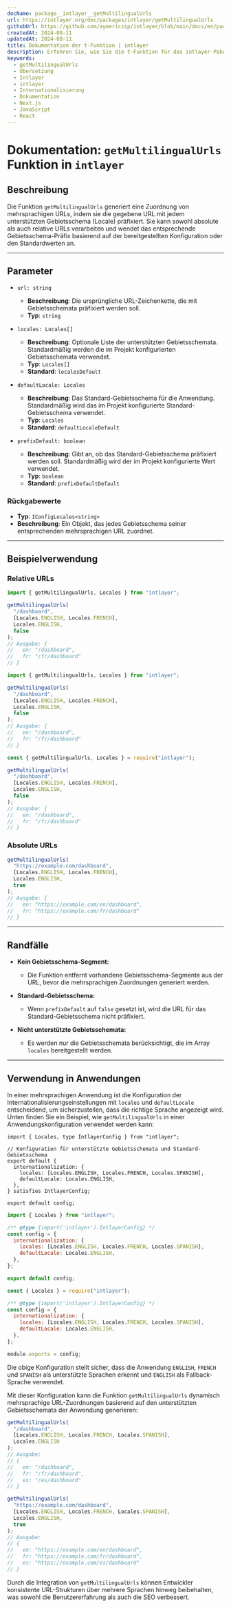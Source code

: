 ```yaml
---
docName: package__intlayer__getMultilingualUrls
url: https://intlayer.org/doc/packages/intlayer/getMultilingualUrls
githubUrl: https://github.com/aymericzip/intlayer/blob/main/docs/en/packages/intlayer/getMultilingualUrls.md
createdAt: 2024-08-11
updatedAt: 2024-08-11
title: Dokumentation der t-Funktion | intlayer
description: Erfahren Sie, wie Sie die t-Funktion für das intlayer-PakegetMultilingualUrls verwenden
keywords:
  - getMultilingualUrls
  - Übersetzung
  - Intlayer
  - intlayer
  - Internationalisierung
  - Dokumentation
  - Next.js
  - JavaScript
  - React
---
```


# Dokumentation: `getMultilingualUrls` Funktion in `intlayer`

## Beschreibung

Die Funktion `getMultilingualUrls` generiert eine Zuordnung von mehrsprachigen URLs, indem sie die gegebene URL mit jedem unterstützten Gebietsschema (Locale) präfixiert. Sie kann sowohl absolute als auch relative URLs verarbeiten und wendet das entsprechende Gebietsschema-Präfix basierend auf der bereitgestellten Konfiguration oder den Standardwerten an.

---

## Parameter

- `url: string`

  - **Beschreibung**: Die ursprüngliche URL-Zeichenkette, die mit Gebietsschemata präfixiert werden soll.
  - **Typ**: `string`

- `locales: Locales[]`

  - **Beschreibung**: Optionale Liste der unterstützten Gebietsschemata. Standardmäßig werden die im Projekt konfigurierten Gebietsschemata verwendet.
  - **Typ**: `Locales[]`
  - **Standard**: `localesDefault`

- `defaultLocale: Locales`

  - **Beschreibung**: Das Standard-Gebietsschema für die Anwendung. Standardmäßig wird das im Projekt konfigurierte Standard-Gebietsschema verwendet.
  - **Typ**: `Locales`
  - **Standard**: `defaultLocaleDefault`

- `prefixDefault: boolean`
  - **Beschreibung**: Gibt an, ob das Standard-Gebietsschema präfixiert werden soll. Standardmäßig wird der im Projekt konfigurierte Wert verwendet.
  - **Typ**: `boolean`
  - **Standard**: `prefixDefaultDefault`

### Rückgabewerte

- **Typ**: `IConfigLocales<string>`
- **Beschreibung**: Ein Objekt, das jedes Gebietsschema seiner entsprechenden mehrsprachigen URL zuordnet.

---

## Beispielverwendung

### Relative URLs

```typescript codeFormat="typescript"
import { getMultilingualUrls, Locales } from "intlayer";

getMultilingualUrls(
  "/dashboard",
  [Locales.ENGLISH, Locales.FRENCH],
  Locales.ENGLISH,
  false
);
// Ausgabe: {
//   en: "/dashboard",
//   fr: "/fr/dashboard"
// }
```

```javascript codeFormat="esm"
import { getMultilingualUrls, Locales } from "intlayer";

getMultilingualUrls(
  "/dashboard",
  [Locales.ENGLISH, Locales.FRENCH],
  Locales.ENGLISH,
  false
);
// Ausgabe: {
//   en: "/dashboard",
//   fr: "/fr/dashboard"
// }
```

```javascript codeFormat="commonjs"
const { getMultilingualUrls, Locales } = require("intlayer");

getMultilingualUrls(
  "/dashboard",
  [Locales.ENGLISH, Locales.FRENCH],
  Locales.ENGLISH,
  false
);
// Ausgabe: {
//   en: "/dashboard",
//   fr: "/fr/dashboard"
// }
```

### Absolute URLs

```typescript
getMultilingualUrls(
  "https://example.com/dashboard",
  [Locales.ENGLISH, Locales.FRENCH],
  Locales.ENGLISH,
  true
);
// Ausgabe: {
//   en: "https://example.com/en/dashboard",
//   fr: "https://example.com/fr/dashboard"
// }
```

---

## Randfälle

- **Kein Gebietsschema-Segment:**

  - Die Funktion entfernt vorhandene Gebietsschema-Segmente aus der URL, bevor die mehrsprachigen Zuordnungen generiert werden.

- **Standard-Gebietsschema:**

  - Wenn `prefixDefault` auf `false` gesetzt ist, wird die URL für das Standard-Gebietsschema nicht präfixiert.

- **Nicht unterstützte Gebietsschemata:**
  - Es werden nur die Gebietsschemata berücksichtigt, die im Array `locales` bereitgestellt werden.

---

## Verwendung in Anwendungen

In einer mehrsprachigen Anwendung ist die Konfiguration der Internationalisierungseinstellungen mit `locales` und `defaultLocale` entscheidend, um sicherzustellen, dass die richtige Sprache angezeigt wird. Unten finden Sie ein Beispiel, wie `getMultilingualUrls` in einer Anwendungskonfiguration verwendet werden kann:

```tsx codeFormat="typescript"
import { Locales, type IntlayerConfig } from "intlayer";

// Konfiguration für unterstützte Gebietsschemata und Standard-Gebietsschema
export default {
  internationalization: {
    locales: [Locales.ENGLISH, Locales.FRENCH, Locales.SPANISH],
    defaultLocale: Locales.ENGLISH,
  },
} satisfies IntlayerConfig;

export default config;
```

```javascript codeFormat="esm"
import { Locales } from "intlayer";

/** @type {import('intlayer').IntlayerConfig} */
const config = {
  internationalization: {
    locales: [Locales.ENGLISH, Locales.FRENCH, Locales.SPANISH],
    defaultLocale: Locales.ENGLISH,
  },
};

export default config;
```

```javascript codeFormat="commonjs"
const { Locales } = require("intlayer");

/** @type {import('intlayer').IntlayerConfig} */
const config = {
  internationalization: {
    locales: [Locales.ENGLISH, Locales.FRENCH, Locales.SPANISH],
    defaultLocale: Locales.ENGLISH,
  },
};

module.exports = config;
```

Die obige Konfiguration stellt sicher, dass die Anwendung `ENGLISH`, `FRENCH` und `SPANISH` als unterstützte Sprachen erkennt und `ENGLISH` als Fallback-Sprache verwendet.

Mit dieser Konfiguration kann die Funktion `getMultilingualUrls` dynamisch mehrsprachige URL-Zuordnungen basierend auf den unterstützten Gebietsschemata der Anwendung generieren:

```typescript
getMultilingualUrls(
  "/dashboard",
  [Locales.ENGLISH, Locales.FRENCH, Locales.SPANISH],
  Locales.ENGLISH
);
// Ausgabe:
// {
//   en: "/dashboard",
//   fr: "/fr/dashboard",
//   es: "/es/dashboard"
// }

getMultilingualUrls(
  "https://example.com/dashboard",
  [Locales.ENGLISH, Locales.FRENCH, Locales.SPANISH],
  Locales.ENGLISH,
  true
);
// Ausgabe:
// {
//   en: "https://example.com/en/dashboard",
//   fr: "https://example.com/fr/dashboard",
//   es: "https://example.com/es/dashboard"
// }
```

Durch die Integration von `getMultilingualUrls` können Entwickler konsistente URL-Strukturen über mehrere Sprachen hinweg beibehalten, was sowohl die Benutzererfahrung als auch die SEO verbessert.
